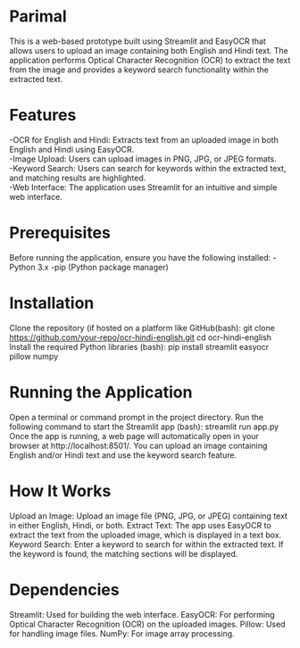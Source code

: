 # Parimal
This is a web-based prototype built using Streamlit and EasyOCR that allows users to upload an image containing both English and Hindi text. The application performs Optical Character Recognition (OCR) to extract the text from the image and provides a keyword search functionality within the extracted text.

# Features
-OCR for English and Hindi: Extracts text from an uploaded image in both English and Hindi using EasyOCR.<br />
-Image Upload: Users can upload images in PNG, JPG, or JPEG formats.<br />
-Keyword Search: Users can search for keywords within the extracted text, and matching results are highlighted.<br />
-Web Interface: The application uses Streamlit for an intuitive and simple web interface.<br />

# Prerequisites
Before running the application, ensure you have the following installed:
-Python 3.x
-pip (Python package manager)

# Installation
Clone the repository (if hosted on a platform like GitHub(bash):
git clone https://github.com/your-repo/ocr-hindi-english.git
cd ocr-hindi-english
Install the required Python libraries (bash):
pip install streamlit easyocr pillow numpy

# Running the Application
Open a terminal or command prompt in the project directory.
Run the following command to start the Streamlit app (bash):
streamlit run app.py
Once the app is running, a web page will automatically open in your browser at http://localhost:8501/. You can upload an image containing English and/or Hindi text and use the keyword search feature.

# How It Works
Upload an Image: Upload an image file (PNG, JPG, or JPEG) containing text in either English, Hindi, or both.
Extract Text: The app uses EasyOCR to extract the text from the uploaded image, which is displayed in a text box.
Keyword Search: Enter a keyword to search for within the extracted text. If the keyword is found, the matching sections will be displayed.

# Dependencies
Streamlit: Used for building the web interface.
EasyOCR: For performing Optical Character Recognition (OCR) on the uploaded images.
Pillow: Used for handling image files.
NumPy: For image array processing.
